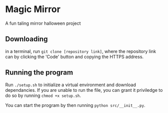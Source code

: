 # Magic Mirror
A fun taling mirror halloween project 

## Downloading

in a terminal, run `git clone [repository link]`, where the repository link can by clicking the 'Code' button and copying the HTTPS address.

## Running the program

Run `./setup.sh` to initialize a virtual environment and download dependancies. If you are unable to run the file, you can grant it priviledge to do so by running `chmod +x setup.sh`.

You can start the program by then running `python src/__init__.py`.